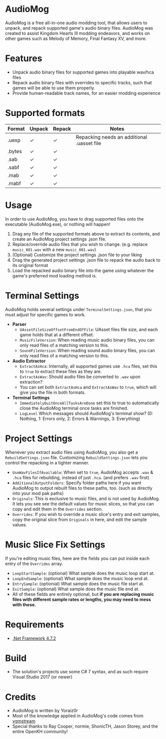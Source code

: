 # AudioMog
AudioMog is a free all-in-one audio modding tool, that allows users to unpack, and repack supported game's audio binary files.
AudioMog was created to assist Kingdom Hearts III modding endeavors, and works on other games such as Melody of Memory, Final Fantasy XV, and more.


# Features
- Unpack audio binary files for supported games into playable wav/hca files
- Repack audio binary files with overrides to specific tracks, such that games will be able to use them properly.
- Provide human-readable track names, for an easier modding experience


# Supported formats
Format | Unpack | Repack | Notes
--- | --- | --- | ---
.uexp | ✓ | ✓ | Repacking needs an additional .uasset file
.bytes | ✓ | ✓ | 
.sab | ✓ | ✓ | 
.sabf | ✓ | ✓ | 
.mab | ✓ | ✓ |
.mabf | ✓ | ✓ |


# Usage
In order to use AudioMog, you have to drag supported files onto the executable (AudioMog.exe), or nothing will happen! 
1. Drag any file of the supported formats above to extract its contents, and create an AudioMog project settings .json file.
2. Replace/override audio files that you wish to change. (e.g. replace `music_001.wav` with a new `music_001.wav`)
3. (Optional) Customize the project settings .json file to your liking
4. Drag the generated project settings .json file to repack the audio back to its original format
5. Load the repacked audio binary file into the game using whatever the game's preferred mod loading method is.


# Terminal Settings
AudioMog holds several settings under `TerminalSettings.json`, that you must adjust for specific games to work.
* **Parser**
  * `UAssetFileSizeOffsetFromEndOfFile`: UAsset files file size, and each game holds that at a different offset.
  * `MusicFileVersion`: When reading music audio binary files, you can only read files of a matching version to this.
  * `SoundFileVersion`: When reading sound audio binary files, you can only read files of a matching version to this.
* **Audio Extractor**
  * `ExtractAsHca`: Internally, all supported games use `.hca` files, set this to `true` to extract these files as they are.
  * `ExtractAsWav`: Should audio files be converted to `.wav` upon extraction?
  * You can set both `ExtractAsHca` and `ExtractAsWav` to `true`, which will give you the file in both formats.
* **Terminal Settings**
  * `ImmediatelyQuitOnceAllTasksAreDone` set this to true to automatically close the AudioMog terminal once tasks are finished.
  * `LogLevel` Which messages should AudioMog's terminal show? (0: Nothing, 1: Errors only, 2: Errors & Warnings, 3: Everything)


# Project Settings
Whenever you extract audio files using AudioMog, you also get a `RebuildSettings.json` file.
Customizing `RebuildSettings.json` lets you control the repacking in a tighter manner.
- `UseWavFilesIfAvailable`: When set to `true`, AudioMog accepts `.wav` & `.hca` files for rebuilding, instead of just `.hca`. (and prefers `.wav` first)
- `AdditionalOutputFolders`: Specify folder paths here if you want AudioMog to output rebuilt files to these paths, too. (such as directly into your mod pak paths)
- `Originals`: This is exclusive to music files, and is not used by AudioMog. It lets you see see the default values for music slices, so that you can copy and edit them in the `Overrides` section.
- `Overrides`: If you wish to override a music slice's entry and exit samples, copy the original slice from `Originals` in here, and edit the sample values.  
  
  
# Music Slice Fix Settings
If you're editing music files, here are the fields you can put inside each entry of the `Overrides` array.
- `LoopStartSample`: (optional) What sample does the music loop start at.
- `LoopEndSample`: (optional) What sample does the music loop end at.
- `EntrySample`: (optionial) What sample does the music file start at.
- `ExitSample`: (optional) What sample does the music file end at.
- All of these fields are entirely optional, but **if you are replacing music files with different sample rates or lengths, you may need to mess with these.**


# Requirements
- [.Net Framework 4.7.2](https://dotnet.microsoft.com/download/dotnet-framework/net472)


# Build
- The solution's projects use some C# 7 syntax, and as such require Visual Studio 2017 (or newer)


# Credits
- AudioMog is written by Yoraiz0r
- Most of the knowledge applied in AudioMog's code comes from [vgmstream](https://github.com/vgmstream/vgmstream)
- Special thanks to Ray Cooper, normie, ShonicTH, Jason Storey, and the entire OpenKH community!
